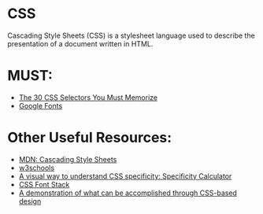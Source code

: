 # CSS
Cascading Style Sheets (CSS) is a stylesheet language used to describe the presentation of a document written in HTML.

# MUST:
<ul>
    <li><a href="https://www.evernote.com/shard/s386/u/0/sh/dc40d34e-dca3-4465-b6e5-e196e061d71f/8f7ff0c69eaa55e642c6be43e6366f47">The 30 CSS Selectors You Must Memorize</a></li>
  <li><a href="https://fonts.google.com/">Google Fonts</a></li>
</ul>

# Other Useful Resources:
<ul>
  <li><a href="https://developer.mozilla.org/en-US/docs/Web/CSS">MDN: Cascading Style Sheets</a></li>
  <li><a href="https://www.w3schools.com/css/">w3schools</a></li>
  <li><a href="https://specificity.keegan.st/">A visual way to understand CSS specificity: Specificity Calculator</a></li>
  <li><a href="https://www.cssfontstack.com/">CSS Font Stack</a></li>
  <li><a href="http://www.csszengarden.com/">A demonstration of what can be accomplished through CSS-based design</a></li>
</ul
